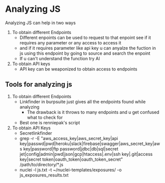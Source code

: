 # Analyzing JS
Analyzing JS can help in two ways 
1. To obtain different Endpoints 
    * Different enpoints can be used to request to that enpoint see if it requires any parameter or any access to access it
    * and if it requires parameter like api key u can anyalze the fuction in js using this endpoint by going to source and search the enpoint 
    * If u can't understand the function try AI
2. To obtain API keys
    * API key can be weaponized to obtain access to endpoints
## Tools for analyzing js
1. To obtain different Endpoints
    * Linkfinder in burpsuite just gives all the endpoints found while analyzing
        * The drawback is it throws to many endpoints and u get confused what to check for 
    * Best one is renniepak's script
2. To obtain API Keys
    * Secretlinkfinder
    * grep -r -E "aws_access_key|aws_secret_key|api key|passwd|pwd|heroku|slack|firebase|swagger|aws_secret_key|aws key|password|ftp password|jdbc|db|sql|secret jet|config|admin|pwd|json|gcp|htaccess|.env|ssh key|.git|access key|secret token|oauth_token|oauth_token_secret" /path/to/directory/*.js
    * nuclei -l js.txt -t ~/nuclei-templates/exposures/ -o js_exposures_results.txt